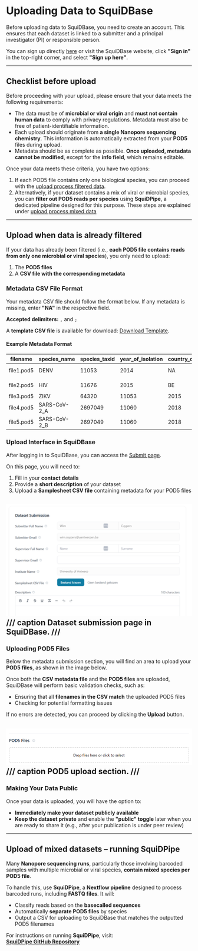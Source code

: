 # Uploading Data to SquiDBase

Before uploading data to SquiDBase, you need to create an account. This ensures that each dataset is linked to a submitter and a principal investigator (PI) or responsible person.  

You can sign up directly [here](https://squidbase.org/account/register) or visit the SquiDBase website, click **"Sign in"** in the top-right corner, and select **"Sign up here"**.

---

## Checklist before upload

Before proceeding with your upload, please ensure that your data meets the following requirements:

- The data must be of **microbial or viral origin** and **must not contain human data** to comply with privacy regulations. Metadata must also be free of patient-identifiable information.  
- Each upload should originate from **a single Nanopore sequencing chemistry**. This information is automatically extracted from your **POD5** files during upload.  
- Metadata should be as complete as possible. **Once uploaded, metadata cannot be modified**, except for the **info field**, which remains editable.  

Once your data meets these criteria, you have two options:
1. If each POD5 file contains only one biological species, you can proceed with the [upload process filtered data](#upload-when-data-is-already-filtered).  
2. Alternatively, if your dataset contains a mix of viral or microbial species, you can **filter out POD5 reads per species** using **SquiDPipe**, a dedicated pipeline designed for this purpose. These steps are explained under [upload process mixed data](#upload-of-mixed-datasets-–-running-squidpipe)

---

## Upload when data is already filtered

If your data has already been filtered (i.e., **each POD5 file contains reads from only one microbial or viral species**), you only need to upload:  

1. The **POD5 files**  
2. A **CSV file with the corresponding metadata**  

### Metadata CSV File Format

Your metadata CSV file should follow the format below. If any metadata is missing, enter **"NA"** in the respective field.  

**Accepted delimiters:** `,` and `;`  

A **template CSV file** is available for download: [Download Template](assets/full.csv).  

#### Example Metadata Format  

| filename   | species_name    | species_taxid | year_of_isolation | country_of_isolation | geographic_origin | strain_lineage | source_id | host_taxid | internal_lab_id | diagnostic_method_id | remarks         |
|------------|---------------|--------------|-------------------|--------------------|----------------|--------------|----------|-----------|----------------|-------------------|----------------|
| file1.pod5  | DENV          | 11053        | 2014              | NA                 | NA             | ECSA         | NA       | NA        | NA             | NA                | ITM collection |
| file2.pod5  | HIV           | 11676        | 2015              | BE                 | NI             | ECSA         | NA       | NA        | NA             | NA                | ITM collection |
| file3.pod5  | ZIKV          | 64320        | 11053             | 2015               | BE             | ID           | NA       | NA        | NA             | NA                | NA             |
| file4.pod5  | SARS-CoV-2_A  | 2697049      | 11060             | 2018               | BE             | PE           | NA       | NA        | NA             | NA                | NA             |
| file5.pod5  | SARS-CoV-2_B  | 2697049      | 11060             | 2018               | BE             | PE           | NA       | NA        | NA             | NA                | NA             |

### Upload Interface in SquiDBase

After logging in to SquiDBase, you can access the [Submit page](https://squidbase.org/submissions/submit).  

On this page, you will need to:  
1. Fill in your **contact details**  
2. Provide a **short description** of your dataset  
3. Upload a **Samplesheet CSV file** containing metadata for your POD5 files  

![Dataset submission](assets/dataset_submission.png)  
/// caption
Dataset submission page in SquiDBase.
///
---

### Uploading POD5 Files  

Below the metadata submission section, you will find an area to upload your **POD5 files**, as shown in the image below.  

Once both the **CSV metadata file** and the **POD5 files** are uploaded, SquiDBase will perform basic validation checks, such as:  

- Ensuring that all **filenames in the CSV match** the uploaded POD5 files  
- Checking for potential formatting issues  

If no errors are detected, you can proceed by clicking the **Upload** button.  

![POD5 upload](assets/upload_pod5.png)
/// caption
POD5 upload section.
///
---

### Making Your Data Public  

Once your data is uploaded, you will have the option to:  

- **Immediately make your dataset publicly available**  
- **Keep the dataset private** and enable the **"public" toggle** later when you are ready to share it (e.g., after your publication is under peer review)  

---

## Upload of mixed datasets – running SquiDPipe 

Many **Nanopore sequencing runs**, particularly those involving barcoded samples with multiple microbial or viral species, **contain mixed species per POD5 file**.  

To handle this, use **SquiDPipe**, a **Nextflow pipeline** designed to process barcoded runs, including **FASTQ files**. It will:  

- Classify reads based on the **basecalled sequences**  
- Automatically **separate POD5 files** by species
- Output a CSV for uploading to SquiDBase that matches the outputted POD5 filenames

For instructions on running **SquiDPipe**, visit:  
[**SquiDPipe GitHub Repository**](https://github.com/Cuypers-Wim/squidpipe)
